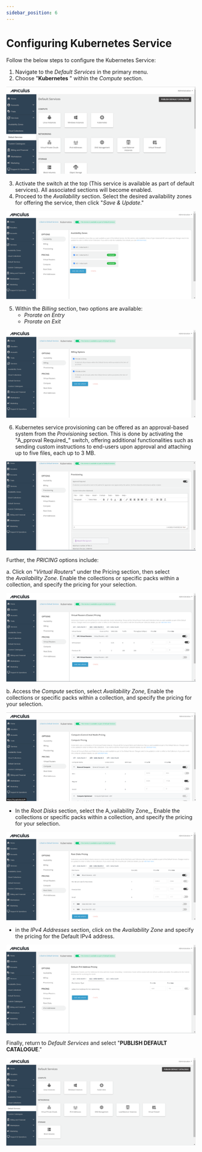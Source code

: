 ```yaml
---
sidebar_position: 6
---
```

# Configuring Kubernetes Service

Follow the below steps to configure the Kubernetes Service:

1. Navigate to the _Default Services_ in the primary menu.
2. Choose "**Kubernetes** " within the _Compute_ section.

![Configuring Kubernetes Service](img/Kubernetes1.png)

3. Activate the switch at the top (This service is available as part of default services). All associated sections will become enabled.
4. Proceed to the _Availability_ section. Select the desired availability zones for offering the service, then click "_Save & Update_."

![Configuring Kubernetes Service](img/Kubernetes2.png)

5. Within the _Billing_ section, two options are available: 
	- _Prorate on Entry_
	- _Prorate on Exit_

![Configuring Kubernetes Service](img/Kubernetes3.png)

6. Kubernetes service provisioning can be offered as an approval-based system from the _Provisioning_ section. This is done by activating the "A_pproval Required_" switch, offering additional functionalities such as sending custom instructions to end-users upon approval and attaching up to five files, each up to 3 MB.

![Configuring Kubernetes Service](img/Kubernetes4.png)

Further, the _PRICING_ options include:

a. Click on "_Virtual Routers_" under the Pricing section, then select the _Availability Zone_. Enable the collections or specific packs within a collection, and specify the pricing for your selection.

![Configuring Kubernetes Service](img/Kubernetes5.png)

b. Access the _Compute_ section, select _Availability Zone_, Enable the collections or specific packs within a collection, and specify the pricing for your selection.

![Configuring Kubernetes Service](img/Kubernetes6.png)

- In the _Root Disks_ section, select the A_vailability Zone_, Enable the collections or specific packs within a collection, and specify the pricing for your selection.

![Configuring Kubernetes Service](img/Kubernetes7.png)

- in the _IPv4 Addresses_ section, click on the _Availability Zone_ and specify the pricing for the Default IPv4 address.

![Configuring Kubernetes Service](img/Kubernetes8.png)

Finally, return to _Default Services_ and select "**PUBLISH DEFAULT CATALOGUE**."

![Configuring Kubernetes Service](img/Kubernetes9.png)